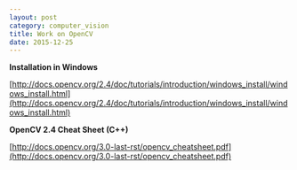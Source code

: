 ```yaml
---
layout: post
category: computer_vision
title: Work on OpenCV
date: 2015-12-25
---
```


**Installation in Windows**

[http://docs.opencv.org/2.4/doc/tutorials/introduction/windows_install/windows_install.html](http://docs.opencv.org/2.4/doc/tutorials/introduction/windows_install/windows_install.html)

**OpenCV 2.4 Cheat Sheet (C++)**

[http://docs.opencv.org/3.0-last-rst/opencv_cheatsheet.pdf](http://docs.opencv.org/3.0-last-rst/opencv_cheatsheet.pdf)